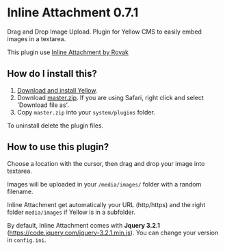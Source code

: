 # Inline Attachment 0.7.1

Drag and Drop Image Upload. Plugin for Yellow CMS to easily embed images in a textarea. 

This plugin use [Inline Attachment by Rovak](http://git.razko.nl/InlineAttachment/)

## How do I install this?

1. [Download and install Yellow](https://github.com/datenstrom/yellow/).
2. Download [master.zip](https://github.com/nibreh/yellow-plugin-inline-attachment/archive/master.zip). If you are using Safari, right click and select 'Download file as'.
3. Copy `master.zip` into your `system/plugins` folder.

To uninstall delete the plugin files.

## How to use this plugin?

Choose a location with the cursor, then drag and drop your image into textarea.

Images will be uploaded in your `/media/images/` folder with a random filename.

Inline Attachment get automatically your URL (http/https) and the right folder `media/images` if Yellow is in a subfolder.

By default, Inline Attachment comes with **Jquery 3.2.1** (https://code.jquery.com/jquery-3.2.1.min.js). You can change your version in `config.ini`.

